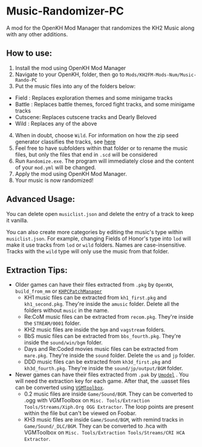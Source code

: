 # Music-Randomizer-PC
A mod for the OpenKH Mod Manager that randomizes the KH2 Music along with any other additions.

## How to use:
1. Install the mod using OpenKH Mod Manager
2. Navigate to your OpenKH, folder, then go to `Mods/KH2FM-Mods-Num/Music-Rando-PC`
3. Put the music files into any of the folders below:
  - Field   : Replaces exploration themes and some minigame tracks
  - Battle  : Replaces battle themes, forced fight tracks, and some minigame tracks
  - Cutscene: Replaces cutscene tracks and Dearly Beloved
  - Wild    : Replaces any of the above
4. When in doubt, choose `Wild`. For information on how the zip seed generator classifies the tracks, see [here](https://github.com/tommadness/KH2Randomizer/blob/master/Module/randomBGM.py)
5. Feel free to have subfolders within that folder or to rename the music files, but only the files that end in `.scd` will be considered
6. Run `Randomize.exe`. The program will immediately close and the content of your `mod.yml` will be changed.
7. Apply the mod using OpenKH Mod Manager.
8. Your music is now randomized!

## Advanced Usage:
You can delete open `musiclist.json` and delete the entry of a track to keep it vanilla.

You can also create more categories by editing the music's type within `musiclist.json`. For example, changing Fields of Honor's type into `lod` will make it use tracks from `lod` or `wild` folders. Names are case-insensitive. Tracks with the `wild` type will only use the music from that folder.

## Extraction Tips:
- Older games can have their files extracted from `.pkg` by `OpenKH`, `build_from_mm` or [`KHPCPatchManager`](https://github.com/AntonioDePau/KHPCPatchManager/releases)
  - KH1 music files can be extracted from `kh1_first.pkg` and `kh1_second.pkg`. They're inside the `amusic` folder. Delete all the folders without `music` in the name.
  - Re:CoM music files can be extracted from `recom.pkg`. They're inside the `STREAM/0001` folder.
  - KH2 music files are inside the `bgm` and `vagstream` folders.
  - BbS music files can be extracted from `bbs_fourth.pkg`. They're inside the `sound/win/bgm` folder.
  - Days and Re:Coded movies music files can be extracted from `mare.pkg`. They're inside the `sound` folder. Delete the `us` and `jp` folder.
  - DDD music files can be extracted from `kh3d_first.pkg` and `kh3d_fourth.pkg`. They're inside the `sound/jp/output/BGM` folder.
- Newer games can have their files extracted from `.pak` by [`Umodel`](https://www.gildor.org/en/projects/umodel) . You will need the extraction key for each game. After that, the .uasset files can be converted using [`VGMToolbox`](https://sourceforge.net/projects/vgmtoolbox/).
  - 0.2 music files are inside `Game/Sound/BGM`. They can be converted to .ogg with VGMToolbox on `Misc. Tools/Extraction Tools/Streams/Xiph.Org OGG Extractor`. The loop points are present within the file but can't be viewed on Foobar.
  - KH3 music files are inside `Game/Sound/BGM`, with remind tracks in `Game/Sound/_DLC/BGM`. They can be converted to .hca with VGMToolbox on `Misc. Tools/Extraction Tools/Streams/CRI HCA Extractor`.
